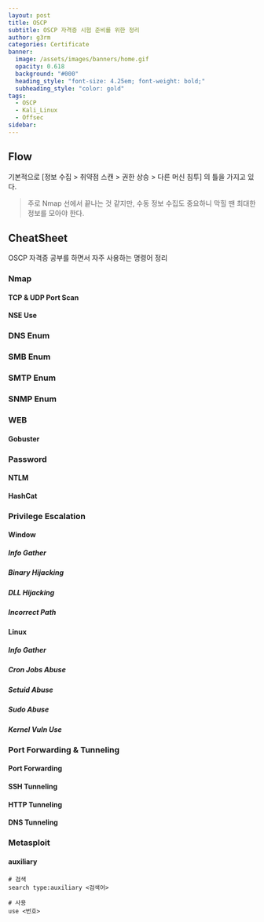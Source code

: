 ```yaml
---
layout: post
title: OSCP
subtitle: OSCP 자격증 시험 준비를 위한 정리
author: g3rm
categories: Certificate
banner:
  image: /assets/images/banners/home.gif
  opacity: 0.618
  background: "#000"
  heading_style: "font-size: 4.25em; font-weight: bold;"
  subheading_style: "color: gold"
tags:
  - OSCP
  - Kali_Linux
  - Offsec
sidebar:
---
```

## Flow
기본적으로 [정보 수집 > 취약점 스캔 > 권한 상승 > 다른 머신 침투] 의 틀을 가지고 있다.   
> 주로 Nmap 선에서 끝나는 것 같지만, 수동 정보 수집도 중요하니 막힐 땐 최대한 정보를 모아야 한다.   

## CheatSheet
OSCP 자격증 공부를 하면서 자주 사용하는 명령어 정리
### Nmap
#### TCP & UDP Port Scan

#### NSE Use

### DNS Enum

### SMB Enum

### SMTP Enum

### SNMP Enum

### WEB
#### Gobuster

### Password
#### NTLM
#### HashCat

### Privilege Escalation
#### Window
##### Info Gather
##### Binary Hijacking
##### DLL Hijacking
##### Incorrect Path

#### Linux
##### Info Gather
##### Cron Jobs Abuse
##### Setuid Abuse
##### Sudo Abuse

##### Kernel Vuln Use

### Port Forwarding & Tunneling
#### Port Forwarding

#### SSH Tunneling
#### HTTP Tunneling
#### DNS Tunneling

### Metasploit
#### auxiliary
```Shell
# 검색
search type:auxiliary <검색어>

# 사용
use <번호>
```